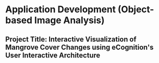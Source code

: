 # Application Development (Object-based Image Analysis)
<h2> Project Title: Interactive Visualization of Mangrove Cover Changes using eCognition's User Interactive Architecture</h2>
